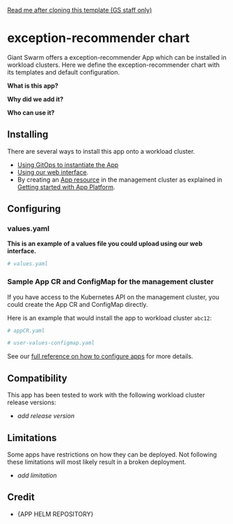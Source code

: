 [Read me after cloning this template (GS staff only)](https://handbook.giantswarm.io/docs/dev-and-releng/app-developer-processes/adding_app_to_appcatalog/)

# exception-recommender chart

Giant Swarm offers a exception-recommender App which can be installed in workload clusters.
Here we define the exception-recommender chart with its templates and default configuration.

**What is this app?**

**Why did we add it?**

**Who can use it?**

## Installing

There are several ways to install this app onto a workload cluster.

- [Using GitOps to instantiate the App](https://docs.giantswarm.io/advanced/gitops/apps/)
- [Using our web interface](https://docs.giantswarm.io/platform-overview/web-interface/app-platform/#installing-an-app).
- By creating an [App resource](https://docs.giantswarm.io/use-the-api/management-api/crd/apps.application.giantswarm.io/) in the management cluster as explained in [Getting started with App Platform](https://docs.giantswarm.io/getting-started/app-platform/).

## Configuring

### values.yaml

**This is an example of a values file you could upload using our web interface.**

```yaml
# values.yaml

```

### Sample App CR and ConfigMap for the management cluster

If you have access to the Kubernetes API on the management cluster, you could create
the App CR and ConfigMap directly.

Here is an example that would install the app to
workload cluster `abc12`:

```yaml
# appCR.yaml

```

```yaml
# user-values-configmap.yaml

```

See our [full reference on how to configure apps](https://docs.giantswarm.io/getting-started/app-platform/app-configuration/) for more details.

## Compatibility

This app has been tested to work with the following workload cluster release versions:

- _add release version_

## Limitations

Some apps have restrictions on how they can be deployed.
Not following these limitations will most likely result in a broken deployment.

- _add limitation_

## Credit

- {APP HELM REPOSITORY}
